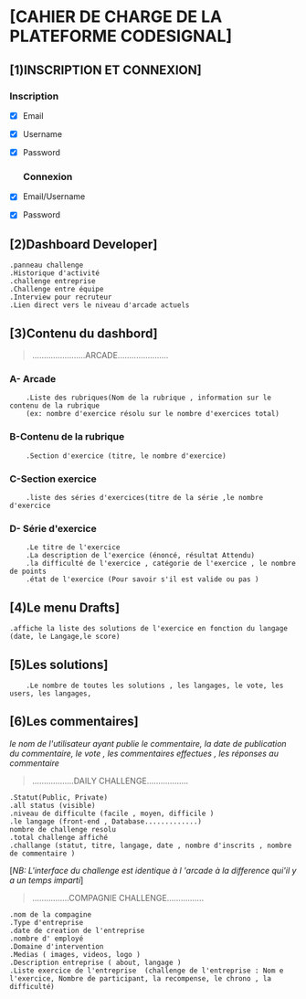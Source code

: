 # [CAHIER DE CHARGE DE LA PLATEFORME CODESIGNAL]

## [1)INSCRIPTION ET CONNEXION]

  ### Inscription

- [x] Email
- [x] Username
- [x] Password

  ### Connexion

- [x] Email/Username
- [x] Password

## [2)Dashboard Developer]

	.panneau challenge
	.Historique d'activité
	.challenge entreprise
	.Challenge entre équipe
	.Interview pour recruteur
	.Lien direct vers le niveau d'arcade actuels

## [3)Contenu du dashbord]

> .......................ARCADE......................

  ### A- Arcade
   
        .Liste des rubriques(Nom de la rubrique , information sur le contenu de la rubrique
        (ex: nombre d'exercice résolu sur le nombre d'exercices total)
	
  ### B-Contenu de la rubrique 
   
        .Section d'exercice (titre, le nombre d'exercice)
	
  ### C-Section exercice
   
        .liste des séries d'exercices(titre de la série ,le nombre d'exercice
	
  ### D- Série d'exercice
   
        .Le titre de l'exercice
        .La description de l'exercice (énoncé, résultat Attendu)
        .la difficulté de l'exercice , catégorie de l'exercice , le nombre de points
        .état de l'exercice (Pour savoir s'il est valide ou pas )

## [4)Le menu Drafts]

	.affiche la liste des solutions de l'exercice en fonction du langage (date, le Langage,le score)
	
## [5)Les solutions]

        .Le nombre de toutes les solutions , les langages, le vote, les users, les langages,
	
## [6)Les commentaires]

   _le nom de l'utilisateur ayant publie le commentaire, la date de publication du commentaire, le vote , les          	    commentaires effectues , les réponses au commentaire_

> ..................DAILY CHALLENGE..................

	.Statut(Public, Private)
	.all status (visible)
	.niveau de difficulte (facile , moyen, difficile )
	.le langage (front-end , Database.............)
	nombre de challenge resolu
	.total challenge affiché
	.challange (statut, titre, langage, date , nombre d'inscrits , nombre de commentaire )
[_NB:  L'interface du challenge est identique à l 'arcade à la difference qui'il y a un temps imparti_]

> ................COMPAGNIE CHALLENGE................

	.nom de la compagine
	.Type d'entreprise
	.date de creation de l'entreprise
	.nombre d' employé
	.Domaine d'intervention
	.Medias ( images, videos, logo )
	.Description entreprise ( about, langage )
	.Liste exercice de l'entreprise  (challenge de l'entreprise : Nom e l'exercice, Nombre de participant, la recompense, le chrono , la difficulté)
	
	
